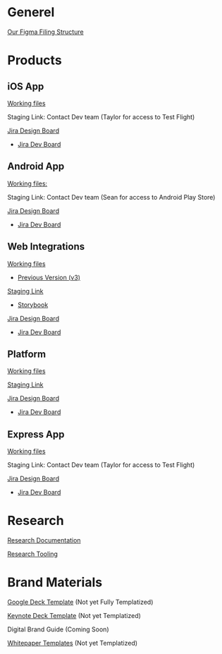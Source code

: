 
# Generel

[Our Figma Filing Structure](https://docs.google.com/presentation/d/1Unp0XxH4z3DbfrRIMRdNbKEqVJhhRXQ2fp16k-oHUMU/edit?usp=sharing)

# Products

## iOS App

[Working files]( https://www.figma.com/files/project/7783641/%F0%9F%93%B1iOS)

Staging Link: Contact Dev team (Taylor for access to Test Flight)

[Jira Design Board](https://marianatek.atlassian.net/secure/RapidBoard.jspa?rapidView=80&projectKey=CAPPS&selectedIssue=CAPPS-1859) 

- [Jira Dev Board](https://marianatek.atlassian.net/secure/RapidBoard.jspa?rapidView=73&projectKey=CAPPS)

## Android App

[Working files:](https://www.figma.com/files/project/7783643/%F0%9F%93%B1Android) 

Staging Link: Contact Dev team (Sean for access to Android Play Store)

[Jira Design Board](https://marianatek.atlassian.net/secure/RapidBoard.jspa?rapidView=80&projectKey=CAPPS&selectedIssue=CAPPS-1859) 

- [Jira Dev Board](https://marianatek.atlassian.net/secure/RapidBoard.jspa?rapidView=73&projectKey=CAPPS)

## Web Integrations

[Working files]( https://www.figma.com/files/project/4833286/%F0%9F%92%BBWeb-Integrations)

- [Previous Version (v3)](https://www.dropbox.com/sh/nd8jeyu0huh457w/AAAHbIKyzE7w6q6-DhtYlhNTa?dl=0 ) 

[Staging Link](https://cousteau-r45kxk.marianatools-staging.com/?_mt=%2Fschedule%2Fdaily%2F)

- [Storybook](https://cousteau-r45kxk.marianaiframes-staging.com/storybook)

[Jira Design Board]( https://marianatek.atlassian.net/secure/RapidBoard.jspa?rapidView=80&projectKey=CAPPS&selectedIssue=CAPPS-1859)

- [Jira Dev Board](https://marianatek.atlassian.net/secure/RapidBoard.jspa?rapidView=73&projectKey=CAPPS)

## Platform

[Working files](https://www.figma.com/files/project/1856391/%F0%9F%92%BBPlatform)

[Staging Link](https://cousteau-r45kxk.marianatek.com/admin/)

[Jira Design Board](https://marianatek.atlassian.net/secure/RapidBoard.jspa?rapidView=107&projectKey=MT)

- [Jira Dev Board](https://marianatek.atlassian.net/secure/RapidBoard.jspa?rapidView=38&projectKey=MT)

## Express App

[Working files](https://www.figma.com/files/project/8975165/%F0%9F%93%B2Express)

Staging Link: Contact Dev team (Taylor for access to Test Flight)

[Jira Design Board](https://marianatek.atlassian.net/secure/RapidBoard.jspa?rapidView=80&projectKey=CAPPS&selectedIssue=CAPPS-1859)

- [Jira Dev Board](https://marianatek.atlassian.net/secure/RapidBoard.jspa?rapidView=73&projectKey=CAPPS)



# Research

[Research Documentation](https://sites.google.com/marianatek.com/user-research/home?authuser=1)

[Research Tooling](https://airtable.com/tbll00SEtMOr1gRLy/viwxFDGIZ9sEC6VtT)



# Brand Materials

[Google Deck Template](https://docs.google.com/presentation/d/1P_2IAsopGcN7COugRmLzEdIEe08BnOilX6pZprVAHOU/edit#slide=id.p)  (Not yet Fully Templatized)

[Keynote Deck Template](https://www.dropbox.com/sh/64vvo1j6bku7b1n/AABDPoDxc_Qn-bQyAbzcdGuPa?dl=0) (Not yet Templatized)

Digital Brand Guide (Coming Soon)

[Whitepaper Templates](https://www.dropbox.com/sh/1t164zvvhb6rf48/AACVtRcLBhnBA1RdiIzRRVsVa?dl=0) (Not yet Templatized)
